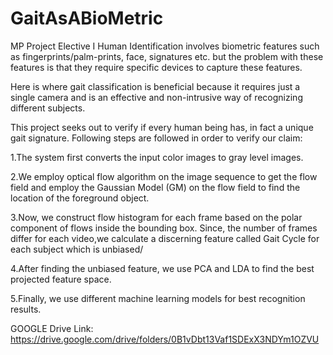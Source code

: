 # GaitAsABioMetric
MP Project Elective I
Human Identification involves biometric features such as fingerprints/palm-prints, face, signatures etc. but the problem with these features is that they require specific devices to capture these features.

Here is where gait classification is beneficial because it requires just a single camera and is an effective and non-intrusive way of recognizing different subjects.

This project seeks out to verify if every human being has, in fact a unique gait signature. Following steps are followed in order to verify our claim:

1.The system first converts the input color images to gray level images.

2.We employ optical flow algorithm on the image sequence to get the flow field and employ the Gaussian Model (GM) on the flow field to find the location of the foreground object.

3.Now, we construct flow histogram for each frame based on the polar component of flows inside the bounding box. Since, the number of frames differ for each video,we calculate a discerning feature called Gait Cycle for each subject which is unbiased/

4.After finding the unbiased feature, we use PCA and LDA to find the best projected feature space. 

5.Finally, we use different machine learning models for best recognition results.

GOOGLE Drive Link:
https://drive.google.com/drive/folders/0B1vDbt13Vaf1SDExX3NDYm1OZVU

